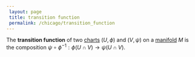 ```yaml
---
 layout: page
 title: transition function
 permalink: /chicago/transition_function
---
```

The **transition function** of two [charts](https://mathgloss.github.io/MathGloss/chart) $(U,\phi)$ and $(V, \psi)$ on a [manifold](https://mathgloss.github.io/MathGloss/manifold) $M$ is the composition $\psi \circ \phi^{-1}: \phi(U\cap V)\to \psi(U\cap V)$.

